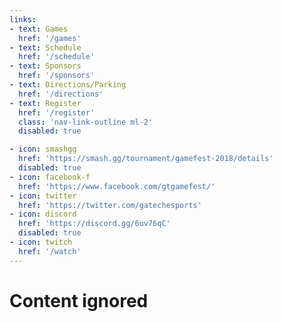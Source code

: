```yaml
---
links:
- text: Games
  href: '/games'
- text: Schedule
  href: '/schedule'
- text: Sponsors
  href: '/sponsors'
- text: Directions/Parking
  href: '/directions'
- text: Register
  href: '/register'
  class: 'nav-link-outline ml-2'
  disabled: true

- icon: smashgg
  href: 'https://smash.gg/tournament/gamefest-2018/details'
  disabled: true
- icon: facebook-f
  href: 'https://www.facebook.com/gtgamefest/'
- icon: twitter
  href: 'https://twitter.com/gatechesports'
- icon: discord
  href: 'https://discord.gg/6uv76qC'
  disabled: true
- icon: twitch
  href: '/watch'
---
```


# Content ignored
